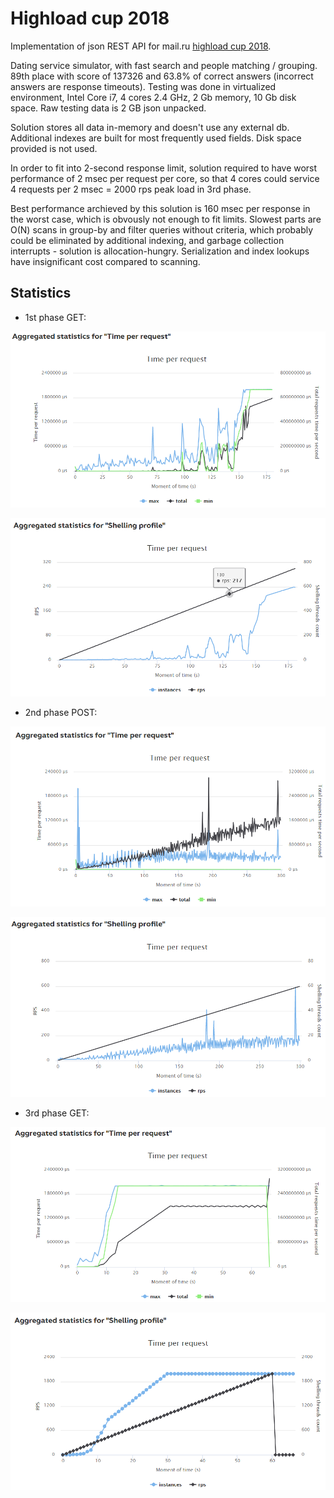 # Highload cup 2018
Implementation of json REST API for mail.ru [highload cup 2018](https://highloadcup.ru).

Dating service simulator, with fast search and people matching / grouping.
89th place with score of 137326 and 63.8% of correct answers (incorrect answers are response timeouts).
Testing was done in virtualized environment,
Intel Core i7, 4 cores 2.4 GHz, 2 Gb memory, 10 Gb disk space.
Raw testing data is 2 GB json unpacked.

Solution stores all data in-memory and doesn't use any external db.
Additional indexes are built for most frequently used fields.
Disk space provided is not used.

In order to fit into 2-second response limit, solution required to have
worst performance of 2 msec per request per core, so that 4 cores could
service 4 requests per 2 msec = 2000 rps peak load in 3rd phase.

Best performance archieved by this solution is 160 msec per response in the worst case,
which is obvously not enough to fit limits. Slowest parts are O(N) scans in
group-by and filter queries without criteria, which probably could be eliminated
by additional indexing, and garbage collection interrupts - solution is allocation-hungry.
Serialization and index lookups have insignificant cost compared to scanning.

## Statistics

* 1st phase GET:

![](images/screen1.png)

![](images/screen2.png)

* 2nd phase POST:

![](images/screen3.png)

![](images/screen4.png)

* 3rd phase GET:

![](images/screen5.png)

![](images/screen6.png)
